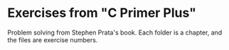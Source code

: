 # Exercises from "C Primer Plus"
Problem solving from Stephen Prata's book. Each folder is a chapter, and the files are exercise numbers.
